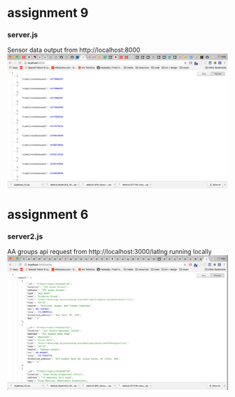 # assignment 9
### server.js
Sensor data output from http://localhost:8000
![sensor data api data](assets/assignment_9_output.png)

# assignment 6
### server2.js

AA groups api request from http://localhost:3000/latlng running locally
![New York AA groups meeting times api data](assets/assignment_6_output.png)
